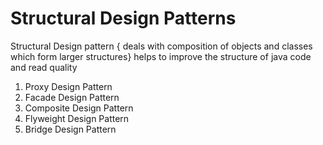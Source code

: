 # Structural Design Patterns
Structural Design pattern { deals with composition of objects and classes which form larger structures}
helps to improve the structure of java code and read quality
1. Proxy Design Pattern
2. Facade Design Pattern
3. Composite Design Pattern
4. Flyweight Design Pattern
5. Bridge Design Pattern
